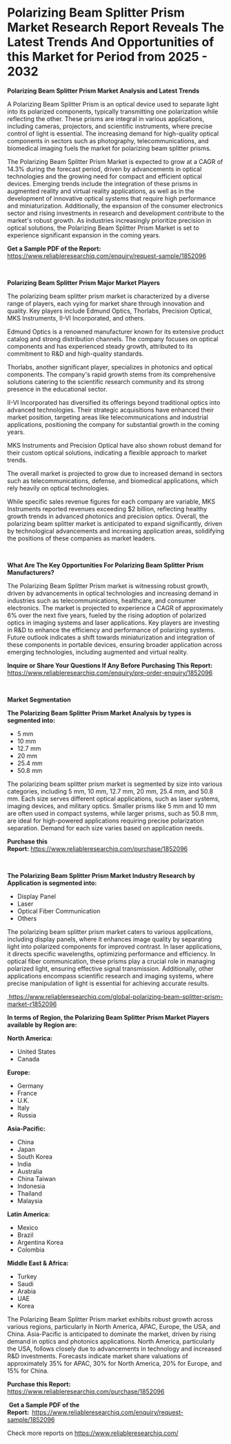 <p><h1>Polarizing Beam Splitter Prism Market Research Report Reveals The Latest Trends And Opportunities of this Market for Period from 2025 - 2032</h1></p><p><strong>Polarizing Beam Splitter Prism Market Analysis and Latest Trends</strong></p>
<p><p>A Polarizing Beam Splitter Prism is an optical device used to separate light into its polarized components, typically transmitting one polarization while reflecting the other. These prisms are integral in various applications, including cameras, projectors, and scientific instruments, where precise control of light is essential. The increasing demand for high-quality optical components in sectors such as photography, telecommunications, and biomedical imaging fuels the market for polarizing beam splitter prisms.</p><p>The Polarizing Beam Splitter Prism Market is expected to grow at a CAGR of 14.3% during the forecast period, driven by advancements in optical technologies and the growing need for compact and efficient optical devices. Emerging trends include the integration of these prisms in augmented reality and virtual reality applications, as well as in the development of innovative optical systems that require high performance and miniaturization. Additionally, the expansion of the consumer electronics sector and rising investments in research and development contribute to the market's robust growth. As industries increasingly prioritize precision in optical solutions, the Polarizing Beam Splitter Prism Market is set to experience significant expansion in the coming years.</p></p>
<p><strong>Get a Sample PDF of the Report:&nbsp;</strong> <a href="https://www.reliableresearchiq.com/enquiry/request-sample/1852096?utm_campaign=1119&utm_medium=2&utm_source=Github&utm_content=ia&utm_term=07012025&utm_id=polarizing-beam-splitter-prism">https://www.reliableresearchiq.com/enquiry/request-sample/1852096</a></p>
<p>&nbsp;</p>
<p><strong>Polarizing Beam Splitter Prism Major Market Players</strong></p>
<p><p>The polarizing beam splitter prism market is characterized by a diverse range of players, each vying for market share through innovation and quality. Key players include Edmund Optics, Thorlabs, Precision Optical, MKS Instruments, II-VI Incorporated, and others. </p><p>Edmund Optics is a renowned manufacturer known for its extensive product catalog and strong distribution channels. The company focuses on optical components and has experienced steady growth, attributed to its commitment to R&D and high-quality standards.</p><p>Thorlabs, another significant player, specializes in photonics and optical components. The company's rapid growth stems from its comprehensive solutions catering to the scientific research community and its strong presence in the educational sector.</p><p>II-VI Incorporated has diversified its offerings beyond traditional optics into advanced technologies. Their strategic acquisitions have enhanced their market position, targeting areas like telecommunications and industrial applications, positioning the company for substantial growth in the coming years.</p><p>MKS Instruments and Precision Optical have also shown robust demand for their custom optical solutions, indicating a flexible approach to market trends. </p><p>The overall market is projected to grow due to increased demand in sectors such as telecommunications, defense, and biomedical applications, which rely heavily on optical technologies. </p><p>While specific sales revenue figures for each company are variable, MKS Instruments reported revenues exceeding $2 billion, reflecting healthy growth trends in advanced photonics and precision optics. Overall, the polarizing beam splitter market is anticipated to expand significantly, driven by technological advancements and increasing application areas, solidifying the positions of these companies as market leaders.</p></p>
<p>&nbsp;</p>
<p><strong>What Are The Key Opportunities For Polarizing Beam Splitter Prism Manufacturers?</strong></p>
<p><p>The Polarizing Beam Splitter Prism market is witnessing robust growth, driven by advancements in optical technologies and increasing demand in industries such as telecommunications, healthcare, and consumer electronics. The market is projected to experience a CAGR of approximately 6% over the next five years, fueled by the rising adoption of polarized optics in imaging systems and laser applications. Key players are investing in R&D to enhance the efficiency and performance of polarizing systems. Future outlook indicates a shift towards miniaturization and integration of these components in portable devices, ensuring broader application across emerging technologies, including augmented and virtual reality.</p></p>
<p><strong>Inquire or Share Your Questions If Any Before Purchasing This Report:</strong> <a href="https://www.reliableresearchiq.com/enquiry/pre-order-enquiry/1852096?utm_campaign=1119&utm_medium=2&utm_source=Github&utm_content=ia&utm_term=07012025&utm_id=polarizing-beam-splitter-prism">https://www.reliableresearchiq.com/enquiry/pre-order-enquiry/1852096</a></p>
<p>&nbsp;</p>
<p><strong>Market Segmentation</strong></p>
<p><strong>The Polarizing Beam Splitter Prism Market Analysis by types is segmented into:</strong></p>
<p><ul><li>5 mm</li><li>10 mm</li><li>12.7 mm</li><li>20 mm</li><li>25.4 mm</li><li>50.8 mm</li></ul></p>
<p><p>The polarizing beam splitter prism market is segmented by size into various categories, including 5 mm, 10 mm, 12.7 mm, 20 mm, 25.4 mm, and 50.8 mm. Each size serves different optical applications, such as laser systems, imaging devices, and military optics. Smaller prisms like 5 mm and 10 mm are often used in compact systems, while larger prisms, such as 50.8 mm, are ideal for high-powered applications requiring precise polarization separation. Demand for each size varies based on application needs.</p></p>
<p><strong>Purchase this Report:&nbsp;</strong><a href="https://www.reliableresearchiq.com/purchase/1852096?utm_campaign=1119&utm_medium=2&utm_source=Github&utm_content=ia&utm_term=07012025&utm_id=polarizing-beam-splitter-prism">https://www.reliableresearchiq.com/purchase/1852096</a></p>
<p>&nbsp;</p>
<p><strong>The Polarizing Beam Splitter Prism Market Industry Research by Application is segmented into:</strong></p>
<p><ul><li>Display Panel</li><li>Laser</li><li>Optical Fiber Communication</li><li>Others</li></ul></p>
<p><p>The polarizing beam splitter prism market caters to various applications, including display panels, where it enhances image quality by separating light into polarized components for improved contrast. In laser applications, it directs specific wavelengths, optimizing performance and efficiency. In optical fiber communication, these prisms play a crucial role in managing polarized light, ensuring effective signal transmission. Additionally, other applications encompass scientific research and imaging systems, where precise manipulation of light is essential for achieving accurate results.</p></p>
<p><a href="https://www.reliableresearchiq.com/global-polarizing-beam-splitter-prism-market-r1852096?utm_campaign=1119&utm_medium=2&utm_source=Github&utm_content=ia&utm_term=07012025&utm_id=polarizing-beam-splitter-prism">&nbsp;https://www.reliableresearchiq.com/global-polarizing-beam-splitter-prism-market-r1852096</a></p>
<p><strong>In terms of Region, the Polarizing Beam Splitter Prism Market Players available by Region are:</strong></p>
<p>
    <p> <strong> North America: </strong>
        <ul>
            <li>United States</li>
            <li>Canada</li>
        </ul>
        </p> 
    <p> <strong> Europe: </strong>
        <ul>
            <li>Germany</li>
            <li>France</li>
            <li>U.K.</li>
            <li>Italy</li>
            <li>Russia</li>
        </ul>
        </p> 
    <p> <strong> Asia-Pacific: </strong>
        <ul>
            <li>China</li>
            <li>Japan</li>
            <li>South Korea</li>
            <li>India</li>
            <li>Australia</li>
            <li>China Taiwan</li>
            <li>Indonesia</li>
            <li>Thailand</li>
            <li>Malaysia</li>
        </ul>
        </p> 
    <p> <strong> Latin America: </strong>
        <ul>
            <li>Mexico</li>
            <li>Brazil</li>
            <li>Argentina Korea</li>
            <li>Colombia</li>
        </ul>
        </p> 
    <p> <strong> Middle East & Africa: </strong>
        <ul>
            <li>Turkey</li>
            <li>Saudi</li>
            <li>Arabia</li>
            <li>UAE</li>
            <li>Korea</li>
        </ul>
    </p>
    </p>
<p><p>The Polarizing Beam Splitter Prism market exhibits robust growth across various regions, particularly in North America, APAC, Europe, the USA, and China. Asia-Pacific is anticipated to dominate the market, driven by rising demand in optics and photonics applications. North America, particularly the USA, follows closely due to advancements in technology and increased R&D investments. Forecasts indicate market share valuations of approximately 35% for APAC, 30% for North America, 20% for Europe, and 15% for China.</p></p>
<p><strong>Purchase this Report: </strong><a href="https://www.reliableresearchiq.com/purchase/1852096?utm_campaign=1119&utm_medium=2&utm_source=Github&utm_content=ia&utm_term=07012025&utm_id=polarizing-beam-splitter-prism">https://www.reliableresearchiq.com/purchase/1852096</a></p>
<p>&nbsp;<strong>Get a Sample PDF of the Report:&nbsp;&nbsp;</strong><a href="https://www.reliableresearchiq.com/enquiry/request-sample/1852096?utm_campaign=1119&utm_medium=2&utm_source=Github&utm_content=ia&utm_term=07012025&utm_id=polarizing-beam-splitter-prism">https://www.reliableresearchiq.com/enquiry/request-sample/1852096</a></p>
<p><strong></strong></p>
<p>Check more reports on <a href="https://www.reliableresearchiq.com/?utm_campaign=1119&utm_medium=2&utm_source=Github&utm_content=ia&utm_term=07012025&utm_id=polarizing-beam-splitter-prism">https://www.reliableresearchiq.com/</a></p>